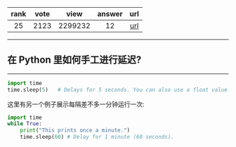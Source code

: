 
| rank | vote | view | answer | url |
|:-:|:-:|:-:|:-:|:-:|
|25|2123|2299232|12| [url](http://stackoverflow.com/questions/510348/how-can-i-make-a-time-delay-in-python) |
***

## 在 Python 里如何手工进行延迟?

***

```python
import time
time.sleep(5)   # Delays for 5 seconds. You can also use a float value.
```

这里有另一个例子展示每隔差不多一分钟运行一次:

```python
import time
while True:
    print("This prints once a minute.")
    time.sleep(60) # Delay for 1 minute (60 seconds).
```